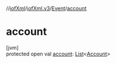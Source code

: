 //[iofXml](../../../index.md)/[iofXml.v3](../index.md)/[Event](index.md)/[account](account.md)

# account

[jvm]\
protected open val [account](account.md): [List](https://docs.oracle.com/javase/8/docs/api/java/util/List.html)<[Account](../-account/index.md)>
